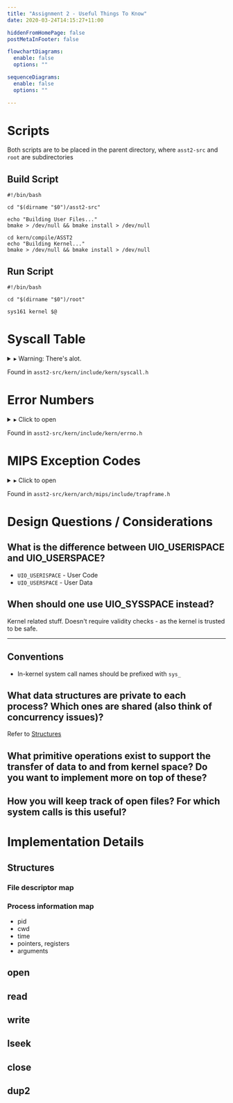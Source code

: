 ```yaml
---
title: "Assignment 2 - Useful Things To Know"
date: 2020-03-24T14:15:27+11:00

hiddenFromHomePage: false
postMetaInFooter: false

flowchartDiagrams:
  enable: false
  options: ""

sequenceDiagrams: 
  enable: false
  options: ""

---
```


<style>
details:not([open]) > summary::before {
content: "▸ ";
}

details[open] > summary::before {
  content: "▾ ";
}
</style>

# Scripts

Both scripts are to be placed in the parent directory, where `asst2-src` and `root` are subdirectories

## Build Script

```
#!/bin/bash

cd "$(dirname "$0")/asst2-src"

echo "Building User Files..."
bmake > /dev/null && bmake install > /dev/null

cd kern/compile/ASST2
echo "Building Kernel..."
bmake > /dev/null && bmake install > /dev/null
```

## Run Script

```
#!/bin/bash

cd "$(dirname "$0")/root"

sys161 kernel $@
```

# Syscall Table

<details>

<summary>Warning: There's alot.</summary>

|Function|ID|
|:-------|--:|
|`fork`|0|
|`vfork`|1|
|`execv`|2|
|`_exit`|3|
|`waitpid`|4|
|`getpid`|5|
|`getppid`|6|
|`sbrk`|7|
|`mmap`|8|
|`munmap`|9|
|`mprotect`|10|
|`umask`|17|
|`issetugid`|18|
|`getresuid`|19|
|`setresuid`|20|
|`getresgid`|21|
|`setresgid`|22|
|`getgroups`|23|
|`setgroups`|24|
|`__getlogin`|25|
|`__setlogin`|26|
|`kill`|27|
|`sigaction`|28|
|`sigpending`|29|
|`sigprocmask`|30|
|`sigsuspend`|31|
|`sigreturn`|32|
|`open`|45|
|`pipe`|46|
|`dup`|47|
|`dup2`|48|
|`close`|49|
|`read`|50|
|`pread`|51|
|`getdirentry`|54|
|`write`|55|
|`pwrite`|56|
|`lseek`|59|
|`flock`|60|
|`ftruncate`|61|
|`fsync`|62|
|`fcntl`|63|
|`ioctl`|64|
|`select`|65|
|`poll`|66|
|`link`|67|
|`remove`|68|
|`mkdir`|69|
|`rmdir`|70|
|`mkfifo`|71|
|`rename`|72|
|`access`|73|
|`chdir`|74|
|`fchdir`|75|
|`__getcwd`|76|
|`symlink`|77|
|`readlink`|78|
|`mount`|79|
|`unmount`|80|
|`stat`|81|
|`fstat`|82|
|`lstat`|83|
|`utimes`|84|
|`futimes`|85|
|`lutimes`|86|
|`chmod`|87|
|`chown`|88|
|`fchmod`|89|
|`fchown`|90|
|`lchmod`|91|
|`lchown`|92|
|`socket`|98|
|`bind`|99|
|`connect`|100|
|`listen`|101|
|`accept`|102|
|`shutdown`|104|
|`getsockname`|105|
|`getpeername`|106|
|`getsockopt`|107|
|`setsockopt`|108|
|`__time`|113|
|`__settime`|114|
|`nanosleep`|115|
|`sync`|118|
|`reboot`|119|

</details>

Found in `asst2-src/kern/include/kern/syscall.h`

# Error Numbers

<details>
<summary>Click to open</summary>

|Name|ID|Description|
|:--:|:--:|:--:|
|`ENOSYS`|1|Function not implemented|
|`-`|2|_unused_|
|`ENOMEM`|3|Out of memory|
|`EAGAIN`|4|Operation would block|
|`EINTR`|5|Interrupted system call|
|`EFAULT`|6|Bad memory reference|
|`ENAMETOOLONG`|7|String too long|
|`EINVAL`|8|Invalid argument|
|`EPERM`|9|Operation not permitted|
|`EACCES`|10|Permission denied|
|`EMPROC`|11|Too many processes|
|`ENPROC`|12|Too many processes in system|
|`ENOEXEC`|13|File is not executable|
|`E2BIG`|14|Argument list too long|
|`ESRCH`|15|No such process|
|`ECHILD`|16|No child processes|
|`ENOTDIR`|17|Not a directory|
|`EISDIR`|18|Is a directory|
|`ENOENT`|19|No such file or directory|
|`ELOOP`|20|Too many levels of symbolic links|
|`ENOTEMPTY`|21|Directory not empty|
|`EEXIST`|22|File or object exists|
|`EMLINK`|23|Too many hard links|
|`EXDEV`|24|Cross-device link|
|`ENODEV`|25|No such device|
|`ENXIO`|26|Device not available|
|`EBUSY`|27|Device or resource busy|
|`EMFILE`|28|Too many open files|
|`ENFILE`|29|Too many open files in system|
|`EBADF`|30|Bad file number|
|`EIOCTL`|31|Invalid or inappropriate ioctl|
|`EIO`|32|Input/output error|
|`ESPIPE`|33|Illegal seek|
|`EPIPE`|34|Broken pipe|
|`EROFS`|35|Read-only file system|
|`ENOSPC`|36|No space left on device|
|`EDQUOT`|37|Disc quota exceeded|
|`EFBIG`|38|File too large|
|`EFTYPE`|39|Invalid file type or format|
|`EDOM`|40|Argument out of range|
|`ERANGE`|41|Result out of range|
|`EILSEQ`|42|Invalid multibyte character sequence|
|`ENOTSOCK`|43|Not a socket|
|`EISSOCK`|44|Is a socket|
|`EISCONN`|45|Socket is already connected|
|`ENOTCONN`|46|Socket is not connected|
|`ESHUTDOWN`|47|Socket has been shut down|
|`EPFNOSUPPORT`|48|Protocol family not supported|
|`ESOCKTNOSUPPORT`|49|Socket type not supported|
|`EPROTONOSUPPORT`|50|Protocol not supported|
|`EPROTOTYPE`|51|Protocol wrong type for socket|
|`EAFNOSUPPORT`|52|Address family not supported by protocol family|
|`ENOPROTOOPT`|53|Protocol option not available|
|`EADDRINUSE`|54|Address already in use|
|`EADDRNOTAVAIL`|55|Cannot assign requested address|
|`ENETDOWN`|56|Network is down|
|`ENETUNREACH`|57|Network is unreachable|
|`EHOSTDOWN`|58|Host is down|
|`EHOSTUNREACH`|59|Host is unreachable|
|`ECONNREFUSED`|60|Connection refused|
|`ETIMEDOUT`|61|Connection timed out|
|`ECONNRESET`|62|Connection reset by peer|
|`EMSGSIZE`|63|Message too large|
|`ENOTSUP`|64|Threads operation not supported|

</details>

Found in `asst2-src/kern/include/kern/errno.h`

# MIPS Exception Codes

<details>
<summary>Click to open</summary>

|Name|ID|Description|
|:--:|:--:|:--:|
|`EX_IRQ`|0|Interrupt|
|`EX_MOD`|1|TLB Modify (write to read-only page)|
|`EX_TLBL`|2|TLB miss on load|
|`EX_TLBS`|3|TLB miss on store|
|`EX_ADEL`|4|Address error on load|
|`EX_ADES`|5|Address error on store|
|`EX_IBE`|6|Bus error on instruction fetch|
|`EX_DBE`|7|Bus error on data load *or* store|
|`EX_SYS`|8|Syscall|
|`EX_BP`|9|Breakpoint|
|`EX_RI`|10|Reserved (illegal) instruction|
|`EX_CPU`|11|Coprocessor unusable|
|`EX_OVF`|12|Arithmetic overflow|

</details>

Found in `asst2-src/kern/arch/mips/include/trapframe.h`

# Design Questions / Considerations


## What is the difference between UIO_USERISPACE and UIO_USERSPACE?

* `UIO_USERISPACE` - User Code
* `UIO_USERSPACE` - User Data

## When should one use UIO_SYSSPACE instead?

Kernel related stuff. Doesn't require validity checks - as the kernel is trusted to be safe.




---

## Conventions

* In-kernel system call names should be prefixed with `sys_`

## What data structures are private to each process? Which ones are shared (also think of concurrency issues)?

Refer to [Structures](#structures)

## What primitive operations exist to support the transfer of data to and from kernel space? Do you want to implement more on top of these?

## How you will keep track of open files? For which system calls is this useful?



# Implementation Details

## Structures

### File descriptor map

### Process information map

* pid
* cwd
* time
* pointers, registers
* arguments


## open


## read

## write

## lseek

## close

## dup2
